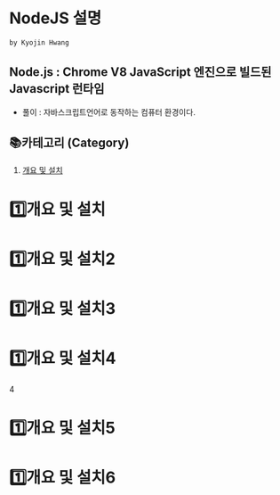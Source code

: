 # NodeJS 설명

`by Kyojin Hwang`

## Node.js : Chrome V8 JavaScript 엔진으로 빌드된 Javascript 런타임

- 풀이 : 자바스크립트언어로 동작하는 컴퓨터 환경이다.

## 📚카테고리 (Category)
1. [개요 및 설치](#개요-및-설치)

# 1️⃣개요 및 설치



# 1️⃣개요 및 설치2




# 1️⃣개요 및 설치3



# 1️⃣개요 및 설치4
4


# 1️⃣개요 및 설치5



# 1️⃣개요 및 설치6
